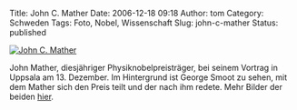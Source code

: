 Title: John C. Mather
Date: 2006-12-18 09:18
Author: tom
Category: Schweden
Tags: Foto, Nobel, Wissenschaft
Slug: john-c-mather
Status: published

[![John C.
Mather](http://www.fiket.de/pic/mather_s.jpg "John C. Mather")](http://www.fiket.de/pic/mather_l.jpg)

John Mather, diesjähriger Physiknobelpreisträger, bei seinem Vortrag in
Uppsala am 13. Dezember. Im Hintergrund ist George Smoot zu sehen, mit
dem Mather sich den Preis teilt und der nach ihm redete. Mehr Bilder der
beiden [hier](http://thomasmarquart.net/gallery/nobel06/).

